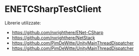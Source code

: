 # ENETCSharpTestClient

Librerie utilizzate:

- https://github.com/nxrighthere/ENet-CSharp
- https://github.com/nxrighthere/NetStack
- https://github.com/PimDeWitte/UnityMainThreadDispatcher
- https://github.com/PimDeWitte/UnityMainThreadDispatcher
